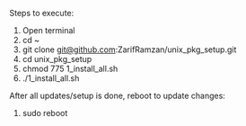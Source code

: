 Steps to execute:
1. Open terminal
2. cd ~
3. git clone git@github.com:ZarifRamzan/unix_pkg_setup.git
4. cd unix_pkg_setup
5. chmod 775 1_install_all.sh
6. ./1_install_all.sh
   
After all updates/setup is done, reboot to update changes:
1. sudo reboot

